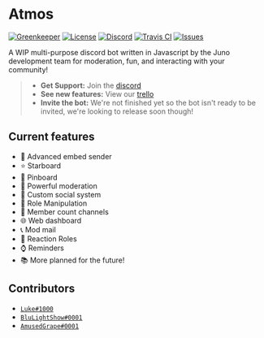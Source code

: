# Atmos

[![Greenkeeper](https://badges.greenkeeper.io/junodevs/atmos.svg)](https://greenkeeper.io/)
[![License](https://img.shields.io/github/license/junodevs/atmos.svg)](LICENSE)
[![Discord](https://img.shields.io/discord/562437899707219978.svg?color=%237289DA&logo=join)](https://discord.gg/53jCeTX)
[![Travis CI](https://api.travis-ci.org/junodevs/atmos.svg?branch=master)](https://travis-ci.org/junodevs/atmos)
[![Issues](https://img.shields.io/github/issues/junodevs/atmos.svg)](https://github.com/junodevs/atmos/issues)

A WIP multi-purpose discord bot written in Javascript by the Juno development team for moderation, fun, and interacting with your community!

> * **Get Support:** Join the [discord](https://discord.gg/53jCeTX)
> * **See new features:** View our [trello](https://trello.com/b/50E1Cd6I/atmos)
> * **Invite the bot:** We're not finished yet so the bot isn't ready to be invited, we're looking to release soon though!

## Current features

* 📎 Advanced embed sender
* ⭐ Starboard
* 📌 Pinboard
* 🔨 Powerful moderation
* 📱 Custom social system
* 📁 Role Manipulation
* 🔢 Member count channels
* 🌐 Web dashboard
* 📞 Mod mail
* 🎨 Reaction Roles
* ⌚ Reminders
* 📚 More planned for the future!

## Contributors

* [`Luke#1000`](https://lukewhrit.xyz)
* [`BluLightShow#0001`](https://blulightshow.space)
* [`AmusedGrape#0001`](https://github.com/jackmerrill)
